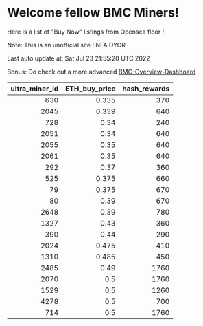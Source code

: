 # Welcome fellow BMC Miners!
Here is a list of "Buy Now" listings from Opensea floor !

Note: This is an unofficial site ! NFA DYOR

Last auto update at: Sat Jul 23 21:55:20 UTC 2022

Bonus: Do check out a more advanced [BMC-Overview-Dashboard](https://dune.com/defifunk/BMC-Overview-Dashboard)


|   ultra_miner_id |   ETH_buy_price |   hash_rewards |
|-----------------:|----------------:|---------------:|
|              630 |           0.335 |            370 |
|             2045 |           0.339 |            640 |
|              728 |           0.34  |            240 |
|             2051 |           0.34  |            640 |
|             2055 |           0.35  |            640 |
|             2061 |           0.35  |            640 |
|              292 |           0.37  |            360 |
|              525 |           0.375 |            660 |
|               79 |           0.375 |            670 |
|               80 |           0.39  |            670 |
|             2648 |           0.39  |            780 |
|             1327 |           0.43  |            360 |
|              390 |           0.44  |            290 |
|             2024 |           0.475 |            410 |
|             1310 |           0.485 |            450 |
|             2485 |           0.49  |           1760 |
|             2070 |           0.5   |           1760 |
|             1529 |           0.5   |           1260 |
|             4278 |           0.5   |            700 |
|              714 |           0.5   |           1760 |